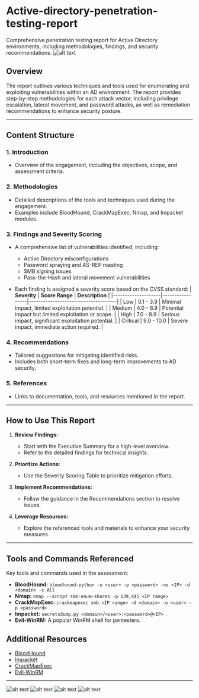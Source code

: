 # Active-directory-penetration-testing-report
Comprehensive penetration testing report for Active Directory environments, including methodologies, findings, and security recommendations.
![alt text](https://github.com/ravenfire24/Active-directory-penetration-testing-report/blob/3fdfdfe360f44606576101b2181738a73bd47e1d/screenshot%205.png)
## Overview
The report outlines various techniques and tools used for enumerating and exploiting vulnerabilities within an AD environment. The report provides step-by-step methodologies for each attack vector, including privilege escalation, lateral movement, and password attacks, as well as remediation recommendations to enhance security posture.

---

## Content Structure

### 1. **Introduction**
- Overview of the engagement, including the objectives, scope, and assessment criteria.

### 2. **Methodologies**
- Detailed descriptions of the tools and techniques used during the engagement.
- Examples include BloodHound, CrackMapExec, Nmap, and Impacket modules.

### 3. **Findings and Severity Scoring**
- A comprehensive list of vulnerabilities identified, including:
  - Active Directory misconfigurations
  - Password spraying and AS-REP roasting
  - SMB signing issues
  - Pass-the-Hash and lateral movement vulnerabilities
  
- Each finding is assigned a severity score based on the CVSS standard:
  | **Severity**       | **Score Range** | **Description**                     |
  |--------------------|-----------------|-------------------------------------|
  | Low               | 0.1 - 3.9      | Minimal impact, limited exploitation potential. |
  | Medium            | 4.0 - 6.9      | Potential impact but limited exploitation or scope. |
  | High              | 7.0 - 8.9      | Serious impact, significant exploitation potential. |
  | Critical          | 9.0 - 10.0     | Severe impact, immediate action required.         |

### 4. **Recommendations**
- Tailored suggestions for mitigating identified risks.
- Includes both short-term fixes and long-term improvements to AD security.

### 5. **References**
- Links to documentation, tools, and resources mentioned in the report.

---

## How to Use This Report

1. **Review Findings:**
   - Start with the Executive Summary for a high-level overview.
   - Refer to the detailed findings for technical insights.

2. **Prioritize Actions:**
   - Use the Severity Scoring Table to prioritize mitigation efforts.

3. **Implement Recommendations:**
   - Follow the guidance in the Recommendations section to resolve issues.

4. **Leverage Resources:**
   - Explore the referenced tools and materials to enhance your security measures.

---

## Tools and Commands Referenced
Key tools and commands used in the assessment:
- **BloodHound:** `bloodhound-python -u <user> -p <password> -ns <IP> -d <domain> -c All`
- **Nmap:** `nmap --script smb-enum-shares -p 139,445 <IP range>`
- **CrackMapExec:** `crackmapexec smb <IP range> -d <domain> -u <user> -p <password>`
- **Impacket:** `secretsdump.py <domain>/<user>:<password>@<IP>`
- **Evil-WinRM:** A popular WinRM shell for pentesters.

## Additional Resources
- [BloodHound](https://github.com/BloodHoundAD/BloodHound)
- [Impacket](https://github.com/SecureAuthCorp/impacket)
- [CrackMapExec](https://github.com/Porchetta-Industries/CrackMapExec)
- [Evil-WinRM](https://github.com/Hackplayers/evil-winrm)

---
![alt text](https://github.com/ravenfire24/Active-directory-penetration-testing-report/blob/3fdfdfe360f44606576101b2181738a73bd47e1d/screenshot%201.png)
![alt text](https://github.com/ravenfire24/Active-directory-penetration-testing-report/blob/3fdfdfe360f44606576101b2181738a73bd47e1d/screenshot%203.png)
![alt text](https://github.com/ravenfire24/Active-directory-penetration-testing-report/blob/3fdfdfe360f44606576101b2181738a73bd47e1d/screenshot%206.png)
![alt text](https://github.com/ravenfire24/Active-directory-penetration-testing-report/blob/3fdfdfe360f44606576101b2181738a73bd47e1d/screenshot%202.png)
